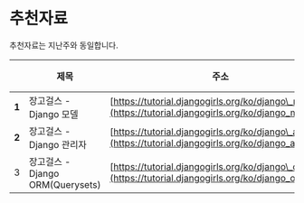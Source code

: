 # 추천자료

추천자료는 지난주와 동일합니다.

|  | **제목** | **주소** | **특징** |
| --- | --- | --- | --- |
| **1** | 장고걸스 - Django 모델 | [https://tutorial.djangogirls.org/ko/django\_models/](https://tutorial.djangogirls.org/ko/django_models/) |  |
| **2** | 장고걸스 - Django 관리자 | [https://tutorial.djangogirls.org/ko/django\_admin/](https://tutorial.djangogirls.org/ko/django_admin/) |  |
| 3 | 장고걸스 - Django ORM\(Querysets\) | [https://tutorial.djangogirls.org/ko/django\_orm/](https://tutorial.djangogirls.org/ko/django_orm/) |  |

